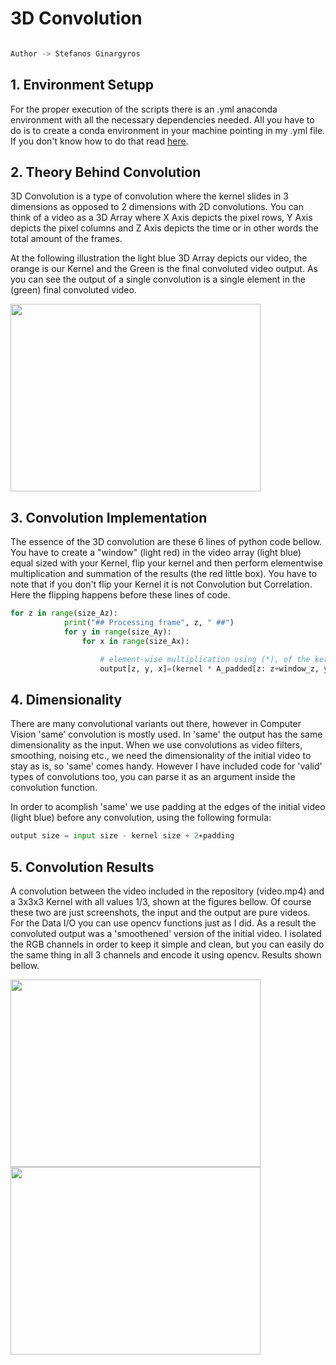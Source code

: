 # 3D Convolution 
```python

Author -> Stefanos Ginargyros

```
## 1. Environment Setupp
  
For the proper execution of the scripts there is an .yml anaconda environment with all the necessary dependencies
needed. All you have to do is to create a conda environment in your machine pointing in my .yml file. If you don't know how to do that
read [here](https://docs.conda.io/projects/conda/en/latest/user-guide/tasks/manage-environments.html).



## 2. Theory Behind Convolution 
  
3D Convolution is a type of convolution where the kernel slides in 3 dimensions as opposed to 2 dimensions with 2D
convolutions. You can think of a video as a 3D Array where X Axis depicts the pixel rows, Y Axis depicts the pixel
columns and Z Axis depicts the time or in other words the total amount of the frames.

At the following illustration the light blue 3D Array depicts our video, the orange is our Kernel and the Green is the final convoluted video output.
As you can see the output of a single convolution is a single element in the (green) final convoluted video.

<img src="https://github.com/stefgina/3d-convolution-from-scratch/blob/main/convo.png" width="400" height="300">

## 3. Convolution Implementation

The essence of the 3D convolution are these 6 lines of python code bellow.  You have to
create a "window" (light red) in the video array (light blue) equal sized with your Kernel, flip your kernel and then perform elementwise multiplication and summation
of the results (the red little box). You have to note that if you don't flip your Kernel it is not Convolution but Correlation. Here the flipping happens before these lines of
code.
```python
for z in range(size_Az):
            print("## Processing frame", z, " ##")
            for y in range(size_Ay):
                for x in range(size_Ax):

                    # element-wise multiplication using (*), of the kernel and a kernel-sized window
                    output[z, y, x]=(kernel * A_padded[z: z+window_z, y: y+window_y, x: x+window_x]).sum()


```

## 4. Dimensionality

There are many convolutional variants out there, however in Computer Vision 'same' convolution is mostly used. In 'same' the output has the same dimensionality as the 
input. When we use convolutions as video filters, smoothing, noising etc., we need the dimensionality of the initial video to stay as is, so 'same' comes
handy. However I have included code for 'valid' types of convolutions too, you can parse it as an argument inside the convolution function.

In order to acomplish 'same' we use padding at the edges of the initial video (light blue) before any convolution, using the following formula:

```python
output size = input size - kernel size + 2∗padding
```



## 5. Convolution Results

A convolution between the video included in the repository (video.mp4) and a 3x3x3 Kernel with all values 1/3, shown at the figures bellow. Of course these two
are just screenshots, the input and the output are pure videos. For the Data I/O you can use opencv functions just as I did.
As a result the convoluted output was a 'smoothened' version of the initial video. I isolated the RGB channels in order to keep it simple and clean, but 
you can easily do the same thing in all 3 channels and encode it using opencv. Results shown bellow.

<img src="https://github.com/stefgina/3d-convolution-from-scratch/blob/main/in.png" width="400" height="300"> <img src="https://github.com/stefgina/3d-convolution-from-scratch/blob/main/out.png" width="400" height="300">
